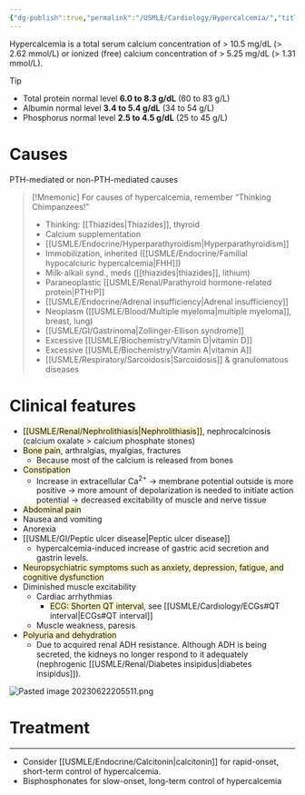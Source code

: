 ```yaml
---
{"dg-publish":true,"permalink":"/USMLE/Cardiology/Hypercalcemia/","title":"Hypercalcemia"}
---
```



Hypercalcemia is a total serum calcium concentration of > 10.5 mg/dL (> 2.62 mmol/L) or ionized (free) calcium concentration of > 5.25 mg/dL (> 1.31 mmol/L).
>[!tip] 
>- Total protein normal level **6.0 to 8.3 g/dL** (60 to 83 g/L)
>- Albumin normal level **3.4 to 5.4 g/dL** (34 to 54 g/L)
>- Phosphorus normal level **2.5 to 4.5 g/dL** (25 to 45 g/L)
# Causes
PTH-mediated or non-PTH-mediated causes
>[!Mnemonic]
>For causes of hypercalcemia, remember “Thinking Chimpanzees!”
>- Thinking: [[Thiazides\|Thiazides]], thyroid
>- Calcium supplementation
>- [[USMLE/Endocrine/Hyperparathyroidism\|Hyperparathyroidism]]
>- Immobilization, inherited ([[USMLE/Endocrine/Familial hypocalciuric hypercalcemia\|FHH]])
>- Milk-alkali synd., meds ([[thiazides\|thiazides]], lithium)
>- Paraneoplastic [[USMLE/Renal/Parathyroid hormone-related protein\|PTHrP]]
>- [[USMLE/Endocrine/Adrenal insufficiency\|Adrenal insufficiency]]
>- Neoplasm ([[USMLE/Blood/Multiple myeloma\|multiple myeloma]], breast, lung)
>- [[USMLE/GI/Gastrinoma\|Zollinger-Ellison syndrome]]
>- Excessive [[USMLE/Biochemistry/Vitamin D\|vitamin D]]
>- Excessive [[USMLE/Biochemistry/Vitamin A\|vitamin A]]
>- [[USMLE/Respiratory/Sarcoidosis\|Sarcoidosis]] & granulomatous diseases
# Clinical features
- <span style="background:rgba(240, 200, 0, 0.2)">[[USMLE/Renal/Nephrolithiasis\|Nephrolithiasis]]</span>, nephrocalcinosis (calcium oxalate > calcium phosphate stones)
- <span style="background:rgba(240, 200, 0, 0.2)">Bone pain</span>, arthralgias, myalgias, fractures
	- Because most of the calcium is released from bones
- <span style="background:rgba(240, 200, 0, 0.2)">Constipation</span>
	- Increase in extracellular Ca<sup>2+</sup> → membrane potential outside is more positive → more amount of depolarization is needed to initiate action potential → decreased excitability of muscle and nerve tissue
- <span style="background:rgba(240, 200, 0, 0.2)">Abdominal pain</span>
- Nausea and vomiting
- Anorexia
- [[USMLE/GI/Peptic ulcer disease\|Peptic ulcer disease]]
	- hypercalcemia-induced increase of gastric acid secretion and gastrin levels.
- <span style="background:rgba(240, 200, 0, 0.2)">Neuropsychiatric symptoms such as anxiety, depression, fatigue, and cognitive dysfunction</span>
- Diminished muscle excitability
	- Cardiac arrhythmias
		- <span style="background:rgba(240, 200, 0, 0.2)">ECG: Shorten QT interval</span>, see [[USMLE/Cardiology/ECGs#QT interval\|ECGs#QT interval]]
	- Muscle weakness, paresis
- <span style="background:rgba(240, 200, 0, 0.2)">Polyuria and dehydration</span>
	- Due to acquired renal ADH resistance. Although ADH is being secreted, the kidneys no longer respond to it adequately (nephrogenic [[USMLE/Renal/Diabetes insipidus\|diabetes insipidus]]).

![Pasted image 20230622205511.png](/img/user/appendix/Pasted%20image%2020230622205511.png)

# Treatment
---
- Consider [[USMLE/Endocrine/Calcitonin\|calcitonin]] for rapid-onset, short-term control of hypercalcemia. 
- Bisphosphonates for slow-onset, long-term control of hypercalcemia
